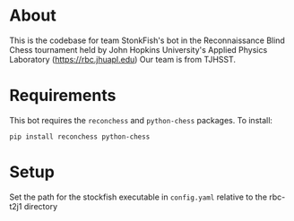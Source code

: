 # About
This is the codebase for team StonkFish's bot in the Reconnaissance Blind Chess tournament held by John Hopkins University's Applied Physics Laboratory (https://rbc.jhuapl.edu)
Our team is from TJHSST.

# Requirements
This bot requires the `reconchess` and `python-chess` packages. 
To install:
```
pip install reconchess python-chess
```

# Setup
Set the path for the stockfish executable in `config.yaml` relative to the rbc-t2j1 directory
